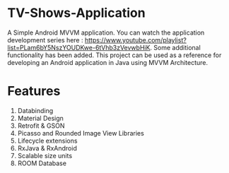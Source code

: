 # TV-Shows-Application
A Simple Android MVVM application. You can watch the application development series here : https://www.youtube.com/playlist?list=PLam6bY5NszYOUDKwe-6tVhb3zVevwbHiK. Some additional functionality has been added. This project can be used as a reference for developing an Android application in Java using MVVM Architecture.

# Features
1. Databinding
2. Material Design
3. Retrofit & GSON
4. Picasso and Rounded Image View Libraries
5. Lifecycle extensions
6. RxJava & RxAndroid
7. Scalable size units
8. ROOM Database

